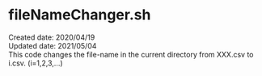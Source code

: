 # fileNameChanger.sh
Created date: 2020/04/19  
Updated date: 2021/05/04  
This code changes the file-name in the current directory from XXX.csv to i.csv. (i=1,2,3,...)  

